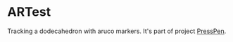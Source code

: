 # ARTest
Tracking a dodecahedron with aruco markers.
It's part of project [PressPen](https://github.com/neconeconeco/PressPen).
